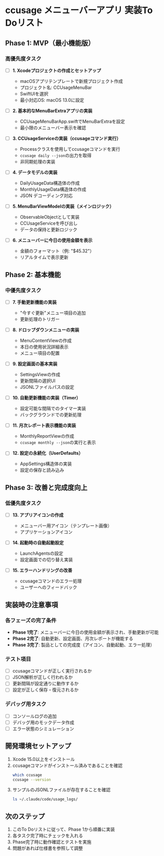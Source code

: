 # ccusage メニューバーアプリ 実装To Doリスト

## Phase 1: MVP（最小機能版）

### 高優先度タスク
- [ ] **1. Xcodeプロジェクトの作成とセットアップ**
  - macOSアプリテンプレートで新規プロジェクト作成
  - プロジェクト名: CCUsageMenuBar
  - SwiftUIを選択
  - 最小対応OS: macOS 13.0に設定

- [ ] **2. 基本的なMenuBarExtraアプリの実装**
  - CCUsageMenuBarApp.swiftでMenuBarExtraを設定
  - 最小限のメニューバー表示を確認

- [ ] **3. CCUsageServiceの実装（ccusageコマンド実行）**
  - Processクラスを使用してccusageコマンドを実行
  - `ccusage daily --json`の出力を取得
  - 非同期処理の実装

- [ ] **4. データモデルの実装**
  - DailyUsageData構造体の作成
  - MonthlyUsageData構造体の作成
  - JSON デコーディング対応

- [ ] **5. MenuBarViewModelの実装（メインロジック）**
  - ObservableObjectとして実装
  - CCUsageServiceを呼び出し
  - データの保持と更新ロジック

- [ ] **6. メニューバーに今日の使用金額を表示**
  - 金額のフォーマット（例: "$45.32"）
  - リアルタイムで表示更新

## Phase 2: 基本機能

### 中優先度タスク
- [ ] **7. 手動更新機能の実装**
  - "今すぐ更新"メニュー項目の追加
  - 更新処理のトリガー

- [ ] **8. ドロップダウンメニューの実装**
  - MenuContentViewの作成
  - 本日の使用状況詳細表示
  - メニュー項目の配置

- [ ] **9. 設定画面の基本実装**
  - SettingsViewの作成
  - 更新間隔の選択UI
  - JSONLファイルパスの設定

- [ ] **10. 自動更新機能の実装（Timer）**
  - 設定可能な間隔でのタイマー実装
  - バックグラウンドでの更新処理

- [ ] **11. 月次レポート表示機能の実装**
  - MonthlyReportViewの作成
  - `ccusage monthly --json`の実行と表示

- [ ] **12. 設定の永続化（UserDefaults）**
  - AppSettings構造体の実装
  - 設定の保存と読み込み

## Phase 3: 改善と完成度向上

### 低優先度タスク
- [ ] **13. アプリアイコンの作成**
  - メニューバー用アイコン（テンプレート画像）
  - アプリケーションアイコン

- [ ] **14. 起動時の自動起動設定**
  - LaunchAgentsの設定
  - 設定画面での切り替え実装

- [ ] **15. エラーハンドリングの改善**
  - ccusageコマンドのエラー処理
  - ユーザーへのフィードバック

## 実装時の注意事項

### 各フェーズの完了条件
- **Phase 1完了**: メニューバーに今日の使用金額が表示され、手動更新が可能
- **Phase 2完了**: 自動更新、設定画面、月次レポートが機能する
- **Phase 3完了**: 製品としての完成度（アイコン、自動起動、エラー処理）

### テスト項目
- [ ] ccusageコマンドが正しく実行されるか
- [ ] JSON解析が正しく行われるか
- [ ] 更新間隔が設定通りに動作するか
- [ ] 設定が正しく保存・復元されるか

### デバッグ用タスク
- [ ] コンソールログの追加
- [ ] デバッグ用のモックデータ作成
- [ ] エラー状態のシミュレーション

## 開発環境セットアップ

1. Xcode 15.0以上をインストール
2. ccusageコマンドがインストール済みであることを確認
   ```bash
   which ccusage
   ccusage --version
   ```
3. サンプルのJSONLファイルが存在することを確認
   ```bash
   ls ~/.claude/code/usage_logs/
   ```

## 次のステップ

1. このTo Doリストに従って、Phase 1から順番に実装
2. 各タスク完了時にチェックを入れる
3. Phase完了時に動作確認とテストを実施
4. 問題があれば仕様書を参照して調整